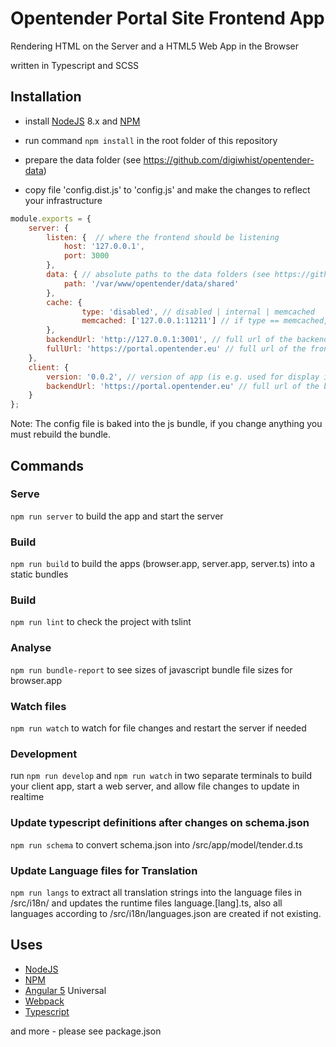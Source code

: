 # Opentender Portal Site Frontend App

Rendering HTML on the Server and a HTML5 Web App in the Browser

written in Typescript and SCSS

## Installation

- install [NodeJS](https://nodejs.org/) 8.x and [NPM](https://www.npmjs.com/)

- run command `npm install` in the root folder of this repository

- prepare the data folder (see https://github.com/digiwhist/opentender-data)

- copy file 'config.dist.js' to 'config.js' and make the changes to reflect your infrastructure

```javascript
module.exports = {
	server: {
		listen: {  // where the frontend should be listening
			host: '127.0.0.1',
			port: 3000
		},
		data: { // absolute paths to the data folders (see https://github.com/digiwhist/opentender-data)
			path: '/var/www/opentender/data/shared'
		},
		cache: {
        		type: 'disabled', // disabled | internal | memcached
        		memcached: ['127.0.0.1:11211'] // if type == memcached, server address(es)
		},
		backendUrl: 'http://127.0.0.1:3001', // full url of the backend for the server
		fullUrl: 'https://portal.opentender.eu' // full url of the frontend for the server app (e.g. for absolute OpenGraph Share Image URLs)
	},
	client: {
		version: '0.0.2', // version of app (is e.g. used for display in footer & "uncaching" resources on app update)
		backendUrl: 'https://portal.opentender.eu' // full url of the backend for the client app
	}
};
```

Note: The config file is baked into the js bundle, if you change anything you must rebuild the bundle.

## Commands

### Serve

`npm run server` to build the app and start the server

### Build

`npm run build` to build the apps (browser.app, server.app, server.ts) into a static bundles

### Build

`npm run lint` to check the project with tslint

### Analyse

`npm run bundle-report` to see sizes of javascript bundle file sizes for browser.app

### Watch files

`npm run watch` to watch for file changes and restart the server if needed

### Development

run `npm run develop` and `npm run watch` in two separate terminals to build your client app, start a web server, and allow file changes to update in realtime

### Update typescript definitions after changes on schema.json

`npm run schema` to convert schema.json into /src/app/model/tender.d.ts

### Update Language files for Translation

`npm run langs` to extract all translation strings into the language files in /src/i18n/ and updates the runtime files language.[lang].ts, also all languages according to /src/i18n/languages.json are created if not existing.

## Uses

* [NodeJS](https://nodejs.org/)
* [NPM](https://www.npmjs.com/)
* [Angular 5](https://angular.io/) Universal
* [Webpack](https://webpack.github.io)
* [Typescript](https://www.typescriptlang.org/)

and more - please see package.json
